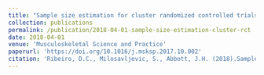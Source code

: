 ```yaml
---
title: "Sample size estimation for cluster randomized controlled trials"
collection: publications
permalink: /publication/2018-04-01-sample-size-estimation-cluster-rct
date: 2018-04-01
venue: 'Musculoskeletal Science and Practice'
paperurl: 'https://doi.org/10.1016/j.msksp.2017.10.002'
citation: 'Ribeiro, D.C., Milosavljevic, S., Abbott, J.H. (2018).Sample size estimation for cluster randomized controlled trials. Musculoskeletal Science and Practice,34108-111'
---
```

